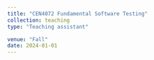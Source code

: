 ```yaml
---
title: "CEN4072 Fundamental Software Testing"
collection: teaching
type: "Teaching assistant"

venue: "Fall"
date: 2024-01-01
---
```



